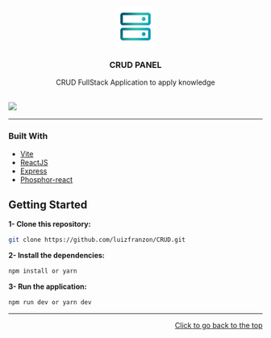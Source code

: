 <div id="top"></div>

<!-- PROJECT LOGO -->
<br />
<div align="center">
    <img src="./assets/icon.png" alt="Logo" width="80" height="80">
  </a>


<h3 align="center">CRUD PANEL</h3>

  <p align="center">
    CRUD FullStack Application to apply knowledge

</div>
<br />

<!-- ABOUT THE PROJECT -->
<img src="#">

<hr>

### Built With

* [Vite](https://vitejs.dev/)
* [ReactJS](https://pt-br.reactjs.org/)
* [Express](https://www.npmjs.com/package/express)
* [Phosphor-react](https://phosphoricons.com/)


<!-- GETTING STARTED -->
## Getting Started

**1- Clone this repository:**
```bash
git clone https://github.com/luizfranzon/CRUD.git
```
**2- Install the dependencies:**
```bash
npm install or yarn
```
**3- Run the application:**
```bash
npm run dev or yarn dev
```
<!-- ROADMAP -->
<!-- *## Roadmap* -->
<hr>

<p align="right"><a href="#top">Click to go back to the top</a></p>